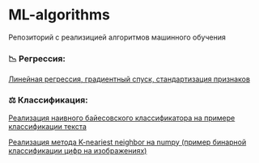 # ML-algorithms
Репозиторий с реализицией алгоритмов машинного обучения

### :chart_with_downwards_trend: Регрессия:
[Линейная регрессия, градиентный спуск, стандартизация признаков](https://github.com/Lightmourne/ML-algorithms/blob/main/%D0%9B%D0%B8%D0%BD%D0%B5%D0%B9%D0%BD%D0%B0%D1%8F_%D1%80%D0%B5%D0%B3%D1%80%D0%B5%D1%81%D1%81%D0%B8%D1%8F_%D0%B8_%D0%93%D1%80%D0%B0%D0%B4%D0%B8%D0%B5%D0%BD%D1%82%D0%BD%D1%8B%D0%B9_%D1%81%D0%BF%D1%83%D1%81%D0%BA.ipynb)

### ⚖️ Классификация:
[Реализация наивного байесовского классификатора на примере классификации текста](https://github.com/Lightmourne/ML-algorithms/blob/main/%D0%9D%D0%B0%D0%B8%D0%B2%D0%BD%D1%8B%D0%B9_%D0%B1%D0%B0%D0%B9%D0%B5%D1%81%D0%BE%D0%B2%D1%81%D0%BA%D0%B8%D0%B9_%D0%BA%D0%BB%D0%B0%D1%81%D1%81%D0%B8%D1%84%D0%B8%D0%BA%D0%B0%D1%82%D0%BE%D1%80.ipynb)

[Реализация метода K-neariest neighbor на numpy (пример бинарной классификации цифр на изображениях)](https://github.com/Lightmourne/ML-algorithms/blob/main/K-NN.ipynb)
